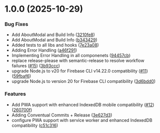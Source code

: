 # 1.0.0 (2025-10-29)


### Bug Fixes

* Add AboutModal and Build Info ([3210fe8](https://github.com/Liammarwood/family-tree-builder/commit/3210fe84ae671e2af4ca9bfa353b9c5b84770dd4))
* Add AboutModal and Build Info ([b343429](https://github.com/Liammarwood/family-tree-builder/commit/b343429d31e39839b81e3c41f49b36a5d545370b))
* Added tests to all libs and hooks ([7e23a08](https://github.com/Liammarwood/family-tree-builder/commit/7e23a089bbb322807bfbe7f47b7c06a2049d0ad4))
* Adding Error Handling ([a46f291](https://github.com/Liammarwood/family-tree-builder/commit/a46f29148ae7f9d9597d0b6e1e113066a4ceca87))
* Implementing Error Handling in all componenets ([94457cb](https://github.com/Liammarwood/family-tree-builder/commit/94457cb5a2cb6aa78dcab9ea3a866aa904896115))
* replace release-please with semantic-release to resolve workflow failures ([#15](https://github.com/Liammarwood/family-tree-builder/issues/15)) ([3b93ccc](https://github.com/Liammarwood/family-tree-builder/commit/3b93ccce9bd6057c501e193749c288e9a9f48ba1))
* upgrade Node.js to v20 for Firebase CLI v14.22.0 compatibility ([#11](https://github.com/Liammarwood/family-tree-builder/issues/11)) ([59fbaf6](https://github.com/Liammarwood/family-tree-builder/commit/59fbaf6fa25e4668b97b35d7fe7894b5448e5e3f))
* upgrade Node.js to version 20 for Firebase CLI compatibility ([3d6bdd0](https://github.com/Liammarwood/family-tree-builder/commit/3d6bdd06c8d65d8432b127ad5564b5915deb1274))


### Features

* Add PWA support with enhanced IndexedDB mobile compatibility ([#12](https://github.com/Liammarwood/family-tree-builder/issues/12)) ([260700f](https://github.com/Liammarwood/family-tree-builder/commit/260700faa9ae0d291ea67a0ef2b966166a23d151))
* Adding Conventual Commits + Release ([3e627d3](https://github.com/Liammarwood/family-tree-builder/commit/3e627d32d090f290f2e1babe9e8591f659a8ae57))
* configure PWA support with service worker and enhanced IndexedDB compatibility ([c51c316](https://github.com/Liammarwood/family-tree-builder/commit/c51c316939814c3b93cc65e1603aa307187b61cc))

